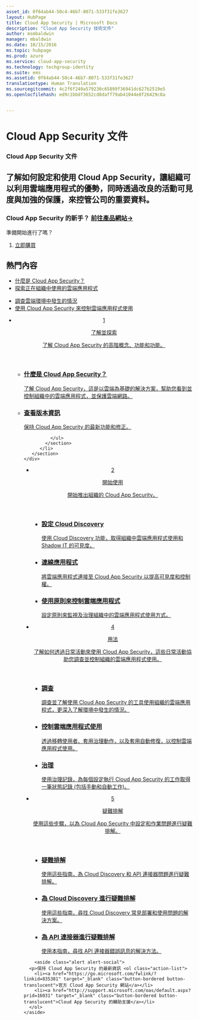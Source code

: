 ```yaml
---
asset_id: 0f64ab44-50c4-46b7-8071-533f31fe3627
layout: HubPage
title: Cloud App Security | Microsoft Docs
description: "Cloud App Security 技術文件"
author: msmbaldwin
manager: mbaldwin
ms.date: 10/15/2016
ms.topic: hubpage
ms.prod: azure
ms.service: cloud-app-security
ms.technology: techgroup-identity
ms.suite: ems
ms.assetid: 0f64ab44-50c4-46b7-8071-533f31fe3627
translationtype: Human Translation
ms.sourcegitcommit: 4c2f6f240a579230c65899f36941dc627b2519e5
ms.openlocfilehash: ed9c1bbdf3652cd8daff79ab41044e8f26429c8a


---
```


# <a name="cloud-app-security-documentation"></a>Cloud App Security 文件
<article id="main">
    <section id="hero-content">
      <h1>Cloud App Security 文件</h1>
      <h2>了解如何設定和使用 Cloud App Security，讓組織可以利用雲端應用程式的優勢，同時透過改良的活動可見度與加強的保護，來控管公司的重要資料。 </h2>
      <h3>Cloud App Security 的新手？ <a href="https://go.microsoft.com/fwlink/?linkid=835379" target="_blank">前往產品網站&rarr;</a></h3>
    </section>
    <aside class="alert section-border">
        <p>準備開始進行了嗎？</p>
        <ol class="action-list">
            <li><a href="https://go.microsoft.com/fwlink/?linkid=835380" target="_blank" class="button-bordered button-translucent">立即購買</a></li>
        </ol>
    </aside>
    <section id="featured" class="container">
      <h2 class="section-heading"><span class="icon icon-warning"></span> 熱門內容</h2>
      <div class="features row">
        <ul class="column column-half">
          <li><a href="./what-is-cloud-app-security.md">什麼是 Cloud App Security？</a></li>
          <li><a href="./set-up-cloud-discovery.md">探索正在組織中使用的雲端應用程式</a></li>
        </ul>
        <ul class="column column-half">
          <li><a href="./investigate.md">調查雲端環境中發生的情況</a></li>
          <li><a href="./control.md">使用 Cloud App Security 來控制雲端應用程式使用</a></li>
        </ul>
      </div>
    </section>
    <div id="journeys">
      <section class="container">
        <ul class="journeys-list">
          <li class="journey-step">
            <header class="journey-step-header row">
              <a href="./what-is-cloud-app-security.md">
                <div class="title column-third">
                  <span class="step-number">1</span>
                  <p>了解並探索</p>
                </div>
                <p class="description column-two-thirds">了解 Cloud App Security 的高階概念、功能和功能。</p>
              </a>
            </header>
            <section class="journey-step-elements content">
              <ul class="row">
                <li class="column-third">
                  <a href="./what-is-cloud-app-security.md">
                    <h3>什麼是 Cloud App Security？</h3>
                    <p>了解 Cloud App Security，這是以雲端為基礎的解決方案，幫助您看到並控制組織中的雲端應用程式，並保護雲端網路。</p>
                  </a>
                </li>
                <li class="column-third">
                  <a href="./release-notes.md">
                    <h3>查看版本資訊</h3>
                    <p>保持 Cloud App Security 的最新功能和修正。</p>
                  </a>
                </li>
                
              </ul>
            </section>
          </li>
       </section>
    </div>
<div id="journeys">
      <section class="container">
        <ul class="journeys-list">
          <li class="journey-step">
            <header class="journey-step-header row">
              <a href="./getting-started-with-cloud-app-security.md">
                <div class="title column-third">
                  <span class="step-number">2</span>
                  <p>開始使用</p>
                </div>
                <p class="description column-two-thirds">開始推出組織的 Cloud App Security。</p>
              </a>
            </header>
            <section class="journey-step-elements content">
              <ul class="row">
                <li class="column-third">
                  <a href="./set-up-cloud-discovery.md">
                    <h3>設定 Cloud Discovery</h3>
                    <p>使用 Cloud Discovery 功能，取得組織中雲端應用程式使用和 Shadow IT 的可見度。</p>
                  </a>
                </li>
                <li class="column-third">
                  <a href="./enable-instant-visibility-protection-and-governance-actions-for-your-apps.md">
                    <h3>連線應用程式</h3>
                    <p>將雲端應用程式連接至 Cloud App Security 以提高可見度和控制權。</p>
                  </a>
                </li>
                <li class="column-third">
                  <a href="./control-cloud-apps-with-policies.md">
                    <h3>使用原則來控制雲端應用程式</h3>
                    <p>設定原則來監視及治理組織中的雲端應用程式使用方式。</p>
                  </a>
                </li>
              </ul>
            </section>
          </li>
       </section>
    </div>
  <div id="journeys">
      <section class="container">
        <ul class="journeys-list">
          <li class="journey-step">
            <header class="journey-step-header row">
              <a href="./daily-activities-to-protect-your-cloud-environment.md">
                <div class="title column-third">
                  <span class="step-number">4</span>
                  <p>用法</p>
                </div>
                <p class="description column-two-thirds">了解如何透過日常活動來使用 Cloud App Security，這些日常活動協助您調查並控制組織的雲端應用程式使用。</p>
              </a>
            </header>
            <section class="journey-step-elements content">
              <ul class="row">
                <li class="column-third">
                  <a href="./investigate.md">
                    <h3>調查</h3>
                    <p>調查並了解使用 Cloud App Security 的工具使用組織的雲端應用程式，更深入了解環境中發生的情況。</p>
                  </a>
                </li>
                <li class="column-third">
                  <a href="./control.md">
                    <h3>控制雲端應用程式使用</h3>
                    <p>透過移轉使用者、套用治理動作，以及套用自動修復，以控制雲端應用程式使用。</p>
                  </a>
                </li>
                <li class="column-third">
                  <a href="./governance-actions.md">
                    <h3>治理</h3>
                    <p>使用治理記錄，為每個設定執行 Cloud App Security 的工作取得一筆狀態記錄 (包括手動和自動工作)。</p>
                  </a>
                </li>
              </ul>
            </section>
          </li>
       </section>
    </div>
      <div id="journeys">
      <section class="container">
        <ul class="journeys-list">
          <li class="journey-step">
            <header class="journey-step-header row">
              <a href="./troubleshooting.md">
                <div class="title column-third">
                  <span class="step-number">5</span>
                  <p>疑難排解</p>
                </div>
                <p class="description column-two-thirds">使用這些步驟，以為 Cloud App Security 中設定和作業問題進行疑難排解。</p>
              </a>
            </header>
            <section class="journey-step-elements content">
              <ul class="row">
                <li class="column-third">
                  <a href="./troubleshooting.md">
                    <h3>疑難排解</h3>
                    <p>使用這些指南，為 Cloud Discovery 和 API 連接器問題進行疑難排解。</p>
                  </a>
                </li>
                <li class="column-third">
                  <a href="./troubleshooting-cloud-discovery.md">
                    <h3>為 Cloud Discovery 進行疑難排解</h3>
                    <p>使用這些指南，尋找 Cloud Discovery 常見部署和使用問題的解決方案。</p>
                  </a>
                </li>
                <li class="column-third">
                  <a href="./troubleshooting-api-connectors-using-error-messages.md">
                    <h3>為 API 連接器進行疑難排解</h3>
                    <p>使用本指南，尋找 API 連接器錯誤訊息的解決方法。</p>
                  </a>
                </li>
              </ul>
            </section>
          </li>
       </section>
    </div>  

        <aside class="alert alert-social">
      <p>保持 Cloud App Security 的最新資訊 <ol class="action-list">
        <li><a href="https://go.microsoft.com/fwlink/?linkid=835381" target="_blank" class="button-bordered button-translucent">官方 Cloud App Security 網站</a></li>
        <li><a href="http://support.microsoft.com/oas/default.aspx?prid=16031" target="_blank" class="button-bordered button-translucent">Cloud App Security 的輔助支援</a></li>
      </ol>
    </aside>
</article>



<!--HONumber=Nov16_HO5-->


